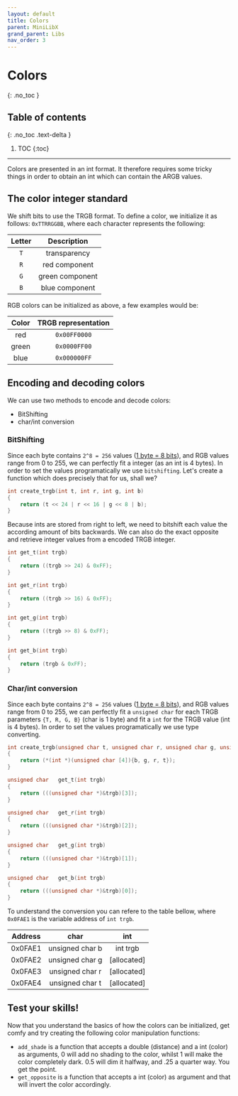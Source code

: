 ```yaml
---
layout: default
title: Colors
parent: MiniLibX
grand_parent: Libs
nav_order: 3
---
```


# Colors
{: .no_toc }

## Table of contents
{: .no_toc .text-delta }

1. TOC
{:toc}

---

Colors are presented in an int format. It therefore requires some tricky things
in order to obtain an int which can contain the ARGB values.

## The color integer standard

We shift bits to use the TRGB format. To define a color, we initialize it as
follows: `0xTTRRGGBB`, where each character represents the following:

Letter | Description
:-----:|:-----------:
`T`    | transparency
`R`    | red component
`G`    | green component
`B`    | blue component

RGB colors can be initialized as above, a few examples would be:

Color | TRGB representation
:----:|:-------------------:
red   | `0x00FF0000`
green | `0x0000FF00`
blue  | `0x000000FF`

## Encoding and decoding colors

We can use two methods to encode and decode colors:

 - BitShifting
 - char/int conversion

### BitShifting

Since each byte contains `2^8 = 256` values ([1 byte = 8 bits](https://www.google.com/search?q=size+bytes+to+bit)),
and RGB values range from 0 to 255, we can perfectly fit a integer (as an
int is 4 bytes). In order to set the values programatically we use `bitshifting`.
Let's create a function which does precisely that for us, shall we?

```c
int	create_trgb(int t, int r, int g, int b)
{
	return (t << 24 | r << 16 | g << 8 | b);
}
```

Because ints are stored from right to left, we need to bitshift each value the
according amount of bits backwards. We can also do the exact opposite and
retrieve integer values from a encoded TRGB integer.

```c
int	get_t(int trgb)
{
	return ((trgb >> 24) & 0xFF);
}

int	get_r(int trgb)
{
	return ((trgb >> 16) & 0xFF);
}

int	get_g(int trgb)
{
	return ((trgb >> 8) & 0xFF);
}

int	get_b(int trgb)
{
	return (trgb & 0xFF);
}
```

### Char/int conversion

Since each byte contains `2^8 = 256` values ([1 byte = 8 bits](https://www.google.com/search?q=size+bytes+to+bit)),
and RGB values range from 0 to 255, we can perfectly fit a `unsigned char` for each TRGB parameters `{T, R, G, B}`
(char is 1 byte) and fit a `int` for the TRGB value (int is 4 bytes). In order to set the values programatically
we use type converting.

```c
int	create_trgb(unsigned char t, unsigned char r, unsigned char g, unsigned char b)
{
	return (*(int *)(unsigned char [4]){b, g, r, t});
}

unsigned char	get_t(int trgb)
{
	return (((unsigned char *)&trgb)[3]);
}

unsigned char	get_r(int trgb)
{
	return (((unsigned char *)&trgb)[2]);
}

unsigned char	get_g(int trgb)
{
	return (((unsigned char *)&trgb)[1]);
}

unsigned char	get_b(int trgb)
{
	return (((unsigned char *)&trgb)[0]);
}
```

To understand the conversion you can refere to the table bellow, where `0x0FAE1`
is the variable address of `int trgb`.

| Address |       char      |       int       |
| ------- | :-------------: | :-------------: |
| 0x0FAE1 | unsigned char b | int trgb        |
| 0x0FAE2 | unsigned char g | [allocated]     |
| 0x0FAE3 | unsigned char r | [allocated]     |
| 0x0FAE4 | unsigned char t | [allocated]     |

## Test your skills!

Now that you understand the basics of how the colors can be initialized, get
comfy and try creating the following color manipulation functions:
- `add_shade` is a function that accepts a double (distance) and a int (color)
as arguments, 0 will add no shading to the color, whilst 1 will make the color
completely dark. 0.5 will dim it halfway, and .25 a quarter way. You get the
point.
- `get_opposite` is a function that accepts a int (color) as argument and that
will invert the color accordingly.
